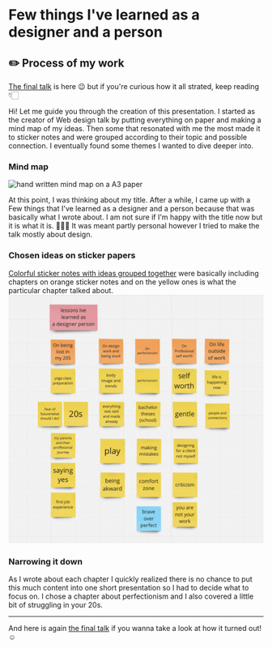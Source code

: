 # Few things I've learned as a designer and a person
## ✏️ Process of my work 

[The final talk](06-storytelling/index.md) is here 😉 but if you're curious how it all strated, keep reading👇🏻 <!-- 06-storytelling
/index.md -->

<!-- Treat this as the case study to your article/talk/presentation. Document, discuss, and show your process (mind maps, chunking, draft and revised content, links to resources, etc.) -->
<!-- Preparing a conference talk: https://adactio.com/journal/14363 -->
<!-- A refresher about case studies: https://thegymnasium.com/courses/take5/taking-your-portfolio-case-studies-to-the-next-level -->
 
Hi! Let me guide you through the creation of this presentation. I started as the creator of Web design talk by putting everything on paper and making a mind map of my ideas. Then some that resonated with me the most made it to sticker notes and were grouped according to their topic and possible connection. I eventually found some themes I wanted to dive deeper into.

### Mind map
![hand written mind map on a A3 paper](https://user-images.githubusercontent.com/116082661/225023187-ce120fea-d18a-4f6a-b95b-b555148357c6.png)

At this point, I was thinking about my title. After a while, I came up with a Few things that I've learned as a designer and a person because that was basically what I wrote about. I am not sure if I'm happy with the title now but it is what it is.  🤷🏼‍♀️ It was meant partly personal however I tried to make the talk mostly about design. 

### Chosen ideas on sticker papers
[Colorful sticker notes with ideas grouped together](Untitled.pdf) were basically including chapters on orange sticker notes and on the yellow ones is what the particular chapter talked about. 
![image](Screenshot%202023-03-07%20at%2010.22.55.png)

### Narrowing it down

As I wrote about each chapter I quickly realized there is no chance to put this much content into one short presentation so I had to decide what to focus on. I chose a chapter about perfectionism and I also covered a little bit of struggling in your 20s. 

--- 
 And here is again [the final talk](06-storytelling/index.md) if you wanna take a look at how it turned out! ☺️
